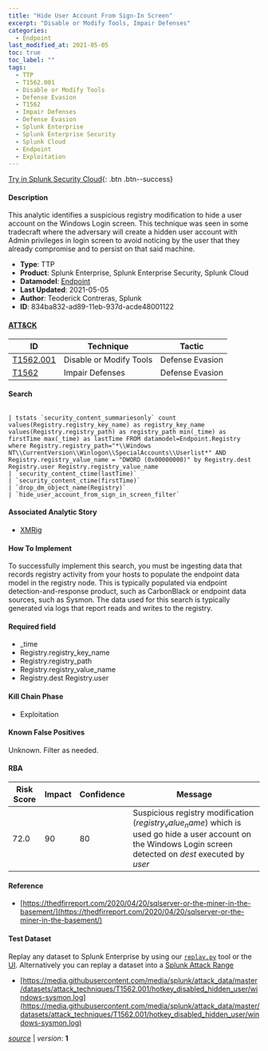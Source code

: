 ```yaml
---
title: "Hide User Account From Sign-In Screen"
excerpt: "Disable or Modify Tools, Impair Defenses"
categories:
  - Endpoint
last_modified_at: 2021-05-05
toc: true
toc_label: ""
tags:
  - TTP
  - T1562.001
  - Disable or Modify Tools
  - Defense Evasion
  - T1562
  - Impair Defenses
  - Defense Evasion
  - Splunk Enterprise
  - Splunk Enterprise Security
  - Splunk Cloud
  - Endpoint
  - Exploitation
---
```




[Try in Splunk Security Cloud](https://www.splunk.com/en_us/cyber-security.html){: .btn .btn--success}

#### Description

This analytic identifies a suspicious registry modification to hide a user account on the Windows Login screen. This technique was seen in some tradecraft where the adversary will create a hidden user account with Admin privileges in login screen to avoid noticing by the user that they already compromise and to persist on that said machine.

- **Type**: TTP
- **Product**: Splunk Enterprise, Splunk Enterprise Security, Splunk Cloud
- **Datamodel**: [Endpoint](https://docs.splunk.com/Documentation/CIM/latest/User/Endpoint)
- **Last Updated**: 2021-05-05
- **Author**: Teoderick Contreras, Splunk
- **ID**: 834ba832-ad89-11eb-937d-acde48001122


#### [ATT&CK](https://attack.mitre.org/)

| ID          | Technique   | Tactic      |
| ----------- | ----------- | ----------- |
| [T1562.001](https://attack.mitre.org/techniques/T1562/001/) | Disable or Modify Tools | Defense Evasion |
| [T1562](https://attack.mitre.org/techniques/T1562/) | Impair Defenses | Defense Evasion |

#### Search

```

| tstats `security_content_summariesonly` count values(Registry.registry_key_name) as registry_key_name values(Registry.registry_path) as registry_path min(_time) as firstTime max(_time) as lastTime FROM datamodel=Endpoint.Registry where Registry.registry_path="*\\Windows NT\\CurrentVersion\\Winlogon\\SpecialAccounts\\Userlist*" AND Registry.registry_value_name = "DWORD (0x00000000)" by Registry.dest Registry.user Registry.registry_value_name 
| `security_content_ctime(lastTime)` 
| `security_content_ctime(firstTime)` 
| `drop_dm_object_name(Registry)` 
| `hide_user_account_from_sign_in_screen_filter`
```

#### Associated Analytic Story
* [XMRig](/stories/xmrig)


#### How To Implement
To successfully implement this search, you must be ingesting data that records registry activity from your hosts to populate the endpoint data model in the registry node. This is typically populated via endpoint detection-and-response product, such as CarbonBlack or endpoint data sources, such as Sysmon. The data used for this search is typically generated via logs that report reads and writes to the registry.

#### Required field
* _time
* Registry.registry_key_name
* Registry.registry_path
* Registry.registry_value_name
* Registry.dest Registry.user


#### Kill Chain Phase
* Exploitation


#### Known False Positives
Unknown. Filter as needed.


#### RBA

| Risk Score  | Impact      | Confidence   | Message      |
| ----------- | ----------- |--------------|--------------|
| 72.0 | 90 | 80 | Suspicious registry modification ($registry_value_name$) which is used go hide a user account on the Windows Login screen detected on $dest$ executed by $user$ |




#### Reference

* [https://thedfirreport.com/2020/04/20/sqlserver-or-the-miner-in-the-basement/](https://thedfirreport.com/2020/04/20/sqlserver-or-the-miner-in-the-basement/)



#### Test Dataset
Replay any dataset to Splunk Enterprise by using our [`replay.py`](https://github.com/splunk/attack_data#using-replaypy) tool or the [UI](https://github.com/splunk/attack_data#using-ui).
Alternatively you can replay a dataset into a [Splunk Attack Range](https://github.com/splunk/attack_range#replay-dumps-into-attack-range-splunk-server)

* [https://media.githubusercontent.com/media/splunk/attack_data/master/datasets/attack_techniques/T1562.001/hotkey_disabled_hidden_user/windows-sysmon.log](https://media.githubusercontent.com/media/splunk/attack_data/master/datasets/attack_techniques/T1562.001/hotkey_disabled_hidden_user/windows-sysmon.log)



[*source*](https://github.com/splunk/security_content/tree/develop/detections/endpoint/hide_user_account_from_sign-in_screen.yml) \| *version*: **1**